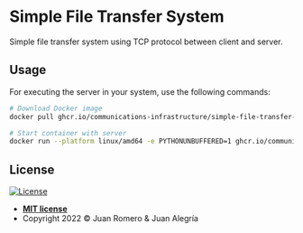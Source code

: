 # Simple File Transfer System

Simple file transfer system using TCP protocol between client and server.

## Usage

For executing the server in your system, use the following commands:
```sh
# Download Docker image
docker pull ghcr.io/communications-infrastructure/simple-file-transfer-system:main

# Start container with server
docker run --platform linux/amd64 -e PYTHONUNBUFFERED=1 ghcr.io/communications-infrastructure/simple-file-transfer-system:main
```

## License

[![License](http://img.shields.io/:license-mit-blue.svg?style=flat-square)](http://badges.mit-license.org)

- **[MIT license](LICENSE)**
- Copyright 2022 © Juan Romero & Juan Alegría

